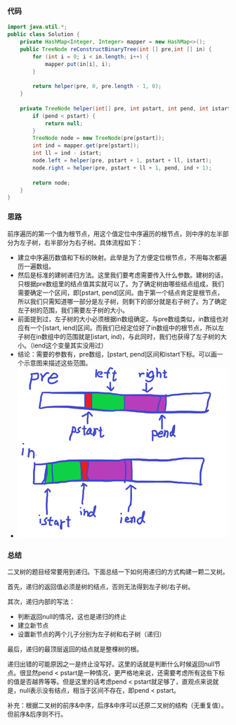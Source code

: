 ### 代码

``` java
import java.util.*;
public class Solution {
    private HashMap<Integer, Integer> mapper = new HashMap<>();
    public TreeNode reConstructBinaryTree(int [] pre,int [] in) {
        for (int i = 0; i < in.length; i++) {
            mapper.put(in[i], i);
        }
        
        return helper(pre, 0, pre.length - 1, 0);
    }
    
    private TreeNode helper(int[] pre, int pstart, int pend, int istart) {
        if (pend < pstart) {
            return null;
        }
        TreeNode node = new TreeNode(pre[pstart]);
        int ind = mapper.get(pre[pstart]);
        int ll = ind - istart;
        node.left = helper(pre, pstart + 1, pstart + ll, istart);
        node.right = helper(pre, pstart + ll + 1, pend, ind + 1);
        
        return node;
    }
}
```



### 思路

前序遍历的第一个值为根节点，用这个值定位中序遍历的根节点，则中序的左半部分为左子树，右半部分为右子树。具体流程如下：



* 建立中序遍历数值和下标的映射。此举是为了方便定位根节点，不用每次都遍历一遍数组。
* 然后是标准的建树递归方法。这里我们要考虑需要传入什么参数。建树的话，只根据pre数组里的结点值其实就可以了。为了确定树由哪些结点组成，我们需要确定一个区间，即[pstart, pend]区间。由于第一个结点肯定是根节点，所以我们只需知道哪一部分是左子树，则剩下的部分就是右子树了。为了确定左子树的范围，我们需要左子树的大小。
* 前面提到过，左子树的大小必须根据in数组确定。与pre数组类似，in数组也对应有一个[istart, iend]区间。而我们已经定位好了in数组中的根节点，所以左子树在in数组中的范围就是[istart, ind)，与此同时，我们也获得了左子树的大小。（iend这个变量其实没用过）
* 结论：需要的参数有，pre数组，[pstart, pend]区间和istart下标。可以画一个示意图来描述这些范围。
* ![二叉树](/imgs/重建二叉树.png)



### 总结

二叉树的题目经常要用到递归。下面总结一下如何用递归的方式构建一颗二叉树。

首先，递归的返回值必须是树的结点，否则无法得到左子树/右子树。

其次，递归内部的写法：

* 判断返回null的情况，这也是递归的终止
* 建立新节点
* 设置新节点的两个儿子分别为左子树和右子树（递归）

最后，递归的最顶层返回的结点就是整棵树的根。

递归出错的可能原因之一是终止没写好。这里的话就是判断什么时候返回null节点。很显然pend < pstart是一种情况，更严格地来说，还需要考虑所有这些下标的值是否越界等等。但是这里的话考虑pend < pstart就足够了，直观点来说就是，null表示没有结点，相当于区间不存在，即pend < pstart。

补充：根据二叉树的前序&中序，后序&中序可以还原二叉树的结构（无重复值）。但前序&后序则不行。